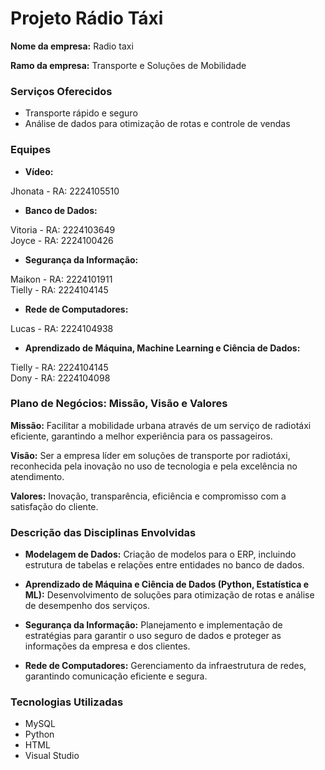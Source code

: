 # Projeto Rádio Táxi

**Nome da empresa:** Radio taxi 

**Ramo da empresa:** Transporte e Soluções de Mobilidade

### Serviços Oferecidos
- Transporte rápido e seguro
- Análise de dados para otimização de rotas e controle de vendas

### Equipes
- **Vídeo:**

Jhonata - RA: 2224105510

- **Banco de Dados:**

Vitoria - RA: 2224103649<br>
 Joyce - RA: 2224100426<br>

- **Segurança da Informação:**

Maikon - RA: 2224101911<br>
Tielly - RA: 2224104145<br>

- **Rede de Computadores:**

Lucas - RA: 2224104938<br>

- **Aprendizado de Máquina, Machine Learning e Ciência de Dados:**

Tielly - RA: 2224104145<br>
Dony - RA: 2224104098<br>


### Plano de Negócios: Missão, Visão e Valores

**Missão:**
Facilitar a mobilidade urbana através de um serviço de radiotáxi eficiente, garantindo a melhor experiência para os passageiros.

**Visão:**
Ser a empresa líder em soluções de transporte por radiotáxi, reconhecida pela inovação no uso de tecnologia e pela excelência no atendimento.

**Valores:**
Inovação, transparência, eficiência e compromisso com a satisfação do cliente.

### Descrição das Disciplinas Envolvidas
- **Modelagem de Dados:**
Criação de modelos para o ERP, incluindo estrutura de tabelas e relações entre entidades no banco de dados.

- **Aprendizado de Máquina e Ciência de Dados (Python, Estatística e ML):**
Desenvolvimento de soluções para otimização de rotas e análise de desempenho dos serviços.

- **Segurança da Informação:**
Planejamento e implementação de estratégias para garantir o uso seguro de dados e proteger as informações da empresa e dos clientes.

- **Rede de Computadores:**
Gerenciamento da infraestrutura de redes, garantindo comunicação eficiente e segura.

### Tecnologias Utilizadas
- MySQL
- Python
- HTML
- Visual Studio




